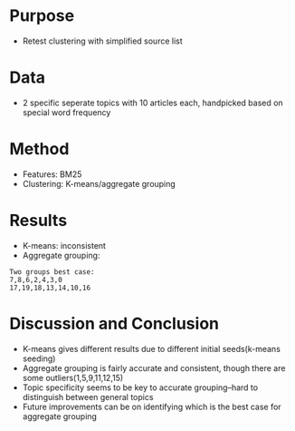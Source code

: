 # Purpose
- Retest clustering with simplified source list

# Data
- 2 specific seperate topics with 10 articles each, handpicked based on special word frequency

# Method
- Features: BM25
- Clustering: K-means/aggregate grouping

# Results
- K-means: inconsistent
- Aggregate grouping: 
```
Two groups best case: 
7,8,6,2,4,3,0
17,19,18,13,14,10,16
```

# Discussion and Conclusion
- K-means gives different results due to different initial seeds(k-means seeding)
- Aggregate grouping is fairly accurate and consistent, though there are some outliers(1,5,9,11,12,15)
- Topic specificity seems to be key to accurate grouping–hard to distinguish between general topics
- Future improvements can be on identifying which is the best case for aggregate grouping
